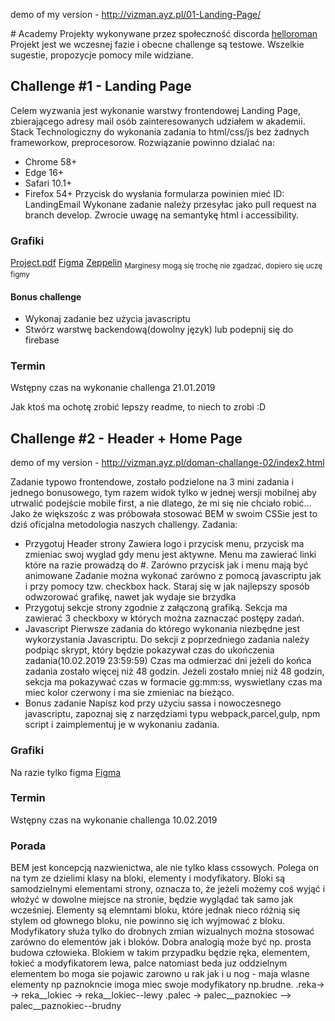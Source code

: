 demo of my version - http://vizman.ayz.pl/01-Landing-Page/

﻿# Academy
Projekty wykonywane przez społeczność discorda
[helloroman](https://discordapp.com/invite/VTyJc9N)
Projekt jest we wczesnej fazie i obecne challenge są testowe. Wszelkie sugestie, propozycje pomocy mile widziane.

## Challenge #1 - Landing Page
Celem wyzwania jest wykonanie warstwy frontendowej Landing Page, zbierającego adresy mail osób zainteresowanych udziałem w akademii.
Stack Technologiczny do wykonania zadania to html/css/js bez żadnych frameworkow, preprocesorow.
Rozwiązanie powinno dzialać na:
* Chrome 58+
* Edge  16+
* Safari 10.1+
* Firefox 54+
Przycisk do wysłania formularza powinien mieć ID: LandingEmail
Wykonane zadanie należy przesyłac jako pull request na branch develop.
Zwrocie uwagę na semantykę html i accessibility.

### Grafiki
[Project.pdf](/assets/Layout.pdf)
[Figma](https://www.figma.com/file/gCTf2Ux96ETR0DMxr6T2m039/LandingPage?node-id=1%3A13)
[Zeppelin](https://zpl.io/boKzeQv)
<sub> Marginesy mogą się trochę nie zgadzać, dopiero się uczę figmy</sub>
#### Bonus challenge
* Wykonaj zadanie bez użycia javascriptu
* Stwórz warstwę backendową(dowolny język) lub podepnij się do firebase
### Termin
Wstępny czas na wykonanie challenga 21.01.2019



Jak ktoś ma ochotę zrobić lepszy readme, to niech to zrobi :D

## Challenge #2 - Header + Home Page

demo of my version - http://vizman.ayz.pl/doman-challange-02/index2.html

Zadanie typowo frontendowe, zostało podzielone na 3 mini zadania i jednego bonusowego, tym razem widok tylko w jednej wersji mobilnej aby utrwalić podejście mobile first, a nie dlatego, że mi się nie chciało robić...
Jako że większośc z was próbowała stosować BEM w swoim CSSie jest to dziś oficjalna metodologia naszych challengy.
Zadania:
* Przygotuj Header strony
Zawiera logo i przycisk menu, przycisk ma zmieniac swoj wyglad gdy menu jest aktywne.
Menu ma zawierać linki które na razie prowadzą do #.
Zarówno przycisk jak i menu mają być animowane
Zadanie można wykonać zarówno z pomocą javascriptu jak i przy pomocy tzw. checkbox hack.
Staraj się w jak najlepszy sposób odwzorować grafikę, nawet jak wydaje sie brzydka
* Przygotuj sekcje strony zgodnie z załączoną grafiką.
Sekcja ma zawierać 3 checkboxy w których można zaznaczać postępy zadań.
* Javascript
Pierwsze zadania do którego wykonania niezbędne jest wykorzystania Javascriptu.
Do sekcji z poprzedniego zadania należy podpiąc skrypt, który będzie pokazywał czas do ukończenia zadania(10.02.2019 23:59:59)
Czas ma odmierzać dni jeżeli do końca zadania zostało więcej niż 48 godzin.
Jeżeli zostało mniej niż 48 godzin, sekcja ma pokazywać czas w formacie gg:mm:ss, wyswietlany czas ma miec kolor czerwony i ma sie zmieniac na bieżąco.
* Bonus zadanie
Napisz kod przy użyciu sassa i nowoczesnego javascriptu, zapoznaj się z narzędziami typu webpack,parcel,gulp, npm script i zaimplementuj je w wykonaniu zadania.
### Grafiki
Na razie tylko figma
[Figma](https://www.figma.com/file/bgjopxy8ZV8tWyxm0koix0wg/Header?node-id=0%3A1)
### Termin
Wstępny czas na wykonanie challenga 10.02.2019
### Porada
BEM jest koncepcją nazwienictwa, ale nie tylko klass cssowych. Polega on na tym ze dzielimi klasy na bloki, elementy i modyfikatory.
Bloki są samodzielnymi elementami strony, oznacza to, że jeżeli możemy coś wyjąć i włożyć w dowolne miejsce na stronie, będzie wyglądać tak samo jak wcześniej. Elementy są elemntami bloku, które jednak nieco różnią się stylem od głownego bloku, nie powinno się ich wyjmować z bloku. Modyfikatory służa tylko do drobnych zmian wizualnych można stosować zarówno do elementów jak i bloków.
Dobra analogią może być np. prosta budowa człowieka. Blokiem w takim przypadku będzie ręka, elementem, łokieć a modyfikatorem lewa, palce natomiast beda juz oddzielnym elementem bo moga sie pojawic zarowno u rak jak i u nog - maja wlasne elementy np paznokncie imoga miec swoje modyfikatory np.brudne.
.reka-> -> reka__lokiec -> reka__lokiec--lewy
.palec -> palec__paznokiec --> palec__paznokiec--brudny
